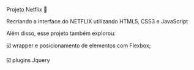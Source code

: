 Projeto Netflix :vhs:

Recriando a interface do NETFLIX  utilizando HTML5, CSS3 e JavaScript

Além disso, esse projeto também explorou:

:ballot_box_with_check: wrapper e posicionamento de elementos com Flexbox;

:ballot_box_with_check: plugins Jquery 

